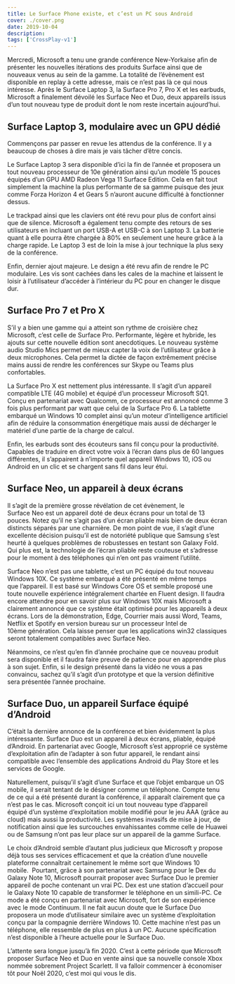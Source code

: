 ```yaml
---
title: Le Surface Phone existe, et c’est un PC sous Android
cover: ./cover.png
date: 2019-10-04
description: 
tags: ['CrossPlay-v1']
---
```

Mercredi, Microsoft a tenu une grande conférence New-Yorkaise afin de présenter les nouvelles itérations des produits Surface ainsi que de nouveaux venus au sein de la gamme. La totalité de l’évènement est disponible en replay à cette adresse, mais ce n’est pas là ce qui nous intéresse. Après le Surface Laptop 3, la Surface Pro 7, Pro X et les earbuds, Microsoft a finalement dévoilé les Surface Neo et Duo, deux appareils issus d’un tout nouveau type de produit dont le nom reste incertain aujourd’hui.

## Surface Laptop 3, modulaire avec un GPU dédié 
Commençons par passer en revue les attendus de la conférence. Il y a beaucoup de choses à dire mais je vais tâcher d’être concis. 

Le Surface Laptop 3 sera disponible d’ici la fin de l’année et proposera un tout nouveau processeur de 10e génération ainsi qu’un modèle 15 pouces équipés d’un GPU AMD Radeon Vega 11 Surface Edition. Cela en fait tout simplement la machine la plus performante de sa gamme puisque des jeux comme Forza Horizon 4 et Gears 5 n’auront aucune difficulté à fonctionner dessus.  

Le trackpad ainsi que les claviers ont été revu pour plus de confort ainsi que de silence. Microsoft a également tenu compte des retours de ses utilisateurs en incluant un port USB-A et USB-C à son Laptop 3. La batterie quant à elle pourra être chargée à 80% en seulement une heure grâce à la charge rapide. Le Laptop 3 est de loin la mise à jour technique la plus sexy de la conférence. 

Enfin, dernier ajout majeure. Le design a été revu afin de rendre le PC modulaire. Les vis sont cachées dans les cales de la machine et laissent le loisir à l’utilisateur d’accéder à l’intérieur du PC pour en changer le disque dur. 

## Surface Pro 7 et Pro X 
S’il y a bien une gamme qui a atteint son rythme de croisière chez Microsoft, c’est celle de Surface Pro. Performante, légère et hybride, les ajouts sur cette nouvelle édition sont anecdotiques. Le nouveau système audio Studio Mics permet de mieux capter la voix de l’utilisateur grâce à deux microphones. Cela permet la dictée de façon extrêmement précise mains aussi de rendre les conférences sur Skype ou Teams plus confortables. 

La Surface Pro X est nettement plus intéressante. Il s’agit d’un appareil compatible LTE (4G mobile) et équipé d’un processeur Microsoft SQ1. Conçu en partenariat avec Qualcomm, ce processeur est annoncé comme 3 fois plus performant par watt que celui de la Surface Pro 6. La tablette embarqué un Windows 10 complet ainsi qu’un moteur d’intelligence artificiel afin de réduire la consommation énergétique mais aussi de décharger le matériel d’une partie de la charge de calcul. 

Enfin, les earbuds sont des écouteurs sans fil conçu pour la productivité. Capables de traduire en direct votre voix à l’écran dans plus de 60 langues différentes, il s’appairent à n’importe quel appareil Windows 10, iOS ou Android en un clic et se chargent sans fil dans leur étui. 

## Surface Neo, un appareil à deux écrans 
Il s’agit de la première grosse révélation de cet évènement, le Surface Neo est un appareil doté de deux écrans pour un total de 13 pouces. Notez qu’il ne s’agit pas d’un écran pliable mais bien de deux écran distincts séparés par une charnière. De mon point de vue, il s’agit d’une excellente décision puisqu’il est de notoriété publique que Samsung s’est heurté à quelques problèmes de robustesses en testant son Galaxy Fold. Qui plus est, la technologie de l’écran pliable reste couteuse et s’adresse pour le moment à des téléphones qui n’en ont pas vraiment l’utilité. 

Surface Neo n’est pas une tablette, c’est un PC équipé du tout nouveau Windows 10X. Ce système embarqué a été présenté en même temps que l’appareil. Il est basé sur Windows Core OS et semble proposé une toute nouvelle expérience intégralement chartée en Fluent design. Il faudra encore attendre pour en savoir plus sur Windows 10X mais Microsoft a clairement annoncé que ce système était optimisé pour les appareils à deux écrans. Lors de la démonstration, Edge, Courrier mais aussi Word, Teams, Netflix et Spotify en version bureau sur un processeur Intel de 10ème génération. Cela laisse penser que les applications win32 classiques seront totalement compatibles avec Surface Neo. 

Néanmoins, ce n’est qu’en fin d’année prochaine que ce nouveau produit sera disponible et il faudra faire preuve de patience pour en apprendre plus à son sujet. Enfin, si le design présenté dans la vidéo ne vous a pas convaincu, sachez qu’il s’agit d’un prototype et que la version définitive sera présentée l’année prochaine. 

## Surface Duo, un appareil Surface équipé d’Android 
C’était la dernière annonce de la conférence et bien évidemment la plus intéressante. Surface Duo est un appareil à deux écrans, pliable, équipé d’Android. En partenariat avec Google, Microsoft s’est approprié ce système d’exploitation afin de l’adapter à son futur appareil, le rendant ainsi compatible avec l’ensemble des applications Android du Play Store et les services de Google. 

Naturellement, puisqu’il s’agit d’une Surface et que l’objet embarque un OS mobile, il serait tentant de le désigner comme un téléphone. Compte tenu de ce qui a été présenté durant la conférence, il apparaît clairement que ça n’est pas le cas. Microsoft conçoit ici un tout nouveau type d’appareil équipé d’un système d’exploitation mobile modifié pour le jeu AAA (grâce au cloud) mais aussi la productivité. Les systèmes invasifs de mise à jour, de notification ainsi que les surcouches envahissantes comme celle de Huawei ou de Samsung n’ont pas leur place sur un appareil de la gamme Surface. 

Le choix d’Android semble d’autant plus judicieux que Microsoft y propose déjà tous ses services efficacement et que la création d’une nouvelle plateforme connaîtrait certainement le même sort que Windows 10 mobile.  Pourtant, grâce à son partenariat avec Samsung pour le Dex du Galaxy Note 10, Microsoft pourrait proposer avec Surface Duo le premier appareil de poche contenant un vrai PC. Dex est une station d’accueil pour le Galaxy Note 10 capable de transformer le téléphone en un simili-PC. Ce mode a été conçu en partenariat avec Microsoft, fort de son expérience avec le mode Continuum. Il ne fait aucun doute que le Surface Duo proposera un mode d’utilisateur similaire avec un système d’exploitation conçu par la compagnie derrière Windows 10. Cette machine n’est pas un téléphone, elle ressemble de plus en plus à un PC. Aucune spécification n’est disponible à l’heure actuelle pour le Surface Duo. 

L’attente sera longue jusqu’à fin 2020. C’est à cette période que Microsoft proposer Surface Neo et Duo en vente ainsi que sa nouvelle console Xbox nommée sobrement Project Scarlett. Il va falloir commencer à économiser tôt pour Noël 2020, c’est moi qui vous le dis. 

